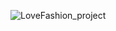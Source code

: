 ![LoveFashion_project](https://github.com/GreenhandTan/lovefashion/assets/83105156/95fd2b02-278b-4dd4-a86f-a12f4d2be0b4)
